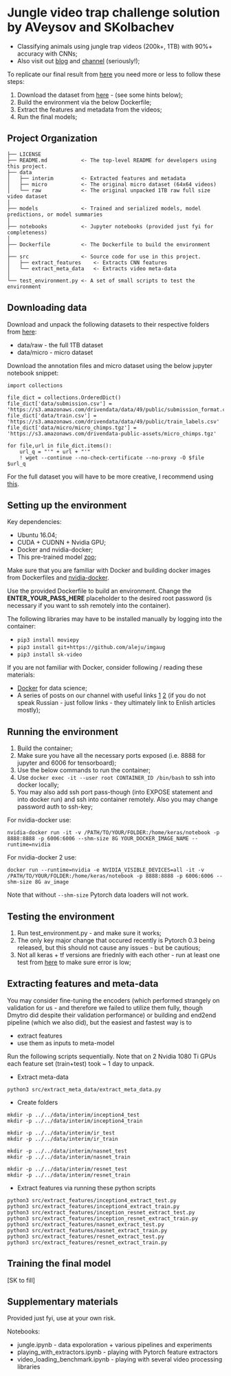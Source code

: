 Jungle video trap challenge solution by AVeysov and SKolbachev
==============================

- Classifying animals using jungle trap videos (200k+, 1TB) with 90%+ accuracy with CNNs;
- Also visit out [blog](https://spark-in.me/tag/group-data-science) and [channel](https://t.me/snakers4) (seriously!);

To replicate our final result from [here](https://www.drivendata.org/competitions/49/deep-learning-camera-trap-animals/leaderboard/) you need more or less to follow these steps:

1. Download the dataset from [here](https://www.drivendata.org/competitions/49/deep-learning-camera-trap-animals/) - (see some hints below);
2. Build the environment via the below Dockerfile;
3. Extract the features and metadata from the videos;
4. Run the final models;


Project Organization
------------

    ├── LICENSE
    ├── README.md           <- The top-level README for developers using this project.
    ├── data
    │   ├── interim         <- Extracted features and metadata
    │   ├── micro           <- The original micro dataset (64x64 videos)
    │   └── raw             <- The original unpacked 1TB raw full size video dataset
    │
    ├── models              <- Trained and serialized models, model predictions, or model summaries
    │
    ├── notebooks           <- Jupyter notebooks (provided just fyi for completeness)
    │
    ├── Dockerfile          <- The Dockerfile to build the environment
    │
    ├── src                 <- Source code for use in this project.
    │   ├── extract_features    <- Extracts CNN features
    │   └── extract_meta_data   <- Extracts video meta-data
    │
    └── test_environment.py <- A set of small scripts to test the environment

Downloading data
------------

Download and unpack the following datasets to their respective folders from [here](https://www.drivendata.org/competitions/49/deep-learning-camera-trap-animals/data/):
- data/raw - the full 1TB dataset
- data/micro - micro dataset

Download the annotation files and micro dataset using the below jupyter notebook snippet:

```
import collections

file_dict = collections.OrderedDict()
file_dict['data/submission.csv'] = 'https://s3.amazonaws.com/drivendata/data/49/public/submission_format.csv'
file_dict['data/train.csv'] = 'https://s3.amazonaws.com/drivendata/data/49/public/train_labels.csv'
file_dict['data/micro/micro_chimps.tgz'] = 'https://s3.amazonaws.com/drivendata-public-assets/micro_chimps.tgz'

for file,url in file_dict.items():
    url_q = "'" + url + "'"
    ! wget --continue --no-check-certificate --no-proxy -O $file $url_q

```

For the full dataset you will have to be more creative, I recommend using [this](https://help.ubuntu.com/community/TransmissionHowTo).

Setting up the environment
------------

Key dependencies:
- Ubuntu 16.04;
- CUDA + CUDNN + Nvidia GPU;
- Docker and nvidia-docker;
- This pre-trained model [zoo](https://github.com/Cadene/pretrained-models.pytorch);

Make sure that you are familiar with Docker and building docker images from Dockerfiles and [nvidia-docker](https://github.com/NVIDIA/nvidia-docker).

Use the provided Dockerfile to build an environment.
Change the **ENTER_YOUR_PASS_HERE** placeholder to the desired root password (is necessary if you want to ssh remotely into the container).

The following libraries may have to be installed manually by logging into the container:
- ```pip3 install moviepy```
- ```pip3 install git+https://github.com/aleju/imgaug```
- ```pip3 install sk-video```

If you are not familiar with Docker, consider following / reading these materials:
- [Docker](https://towardsdatascience.com/how-docker-can-help-you-become-a-more-effective-data-scientist-7fc048ef91d5) for data science;
- A series of posts on our channel with useful links [1](https://t.me/snakers4/1476) [2](https://t.me/snakers4/1479) (if you do not speak Russian - just follow links - they ultimately link to Enlish articles mostly);


Running the environment
------------

1. Build the container;
2. Make sure you have all the necessary ports exposed (i.e. 8888 for jupyter and 6006 for tensorboard);
3. Use the below commands to run the container;
4. Use ```docker exec -it --user root CONTAINER_ID /bin/bash``` to ssh into docker locally;
5. You may also add ssh port pass-though (into EXPOSE statement and into docker run) and ssh into container remotely. Also you may change password auth to ssh-key;

For nvidia-docker use:

```
nvidia-docker run -it -v /PATH/TO/YOUR/FOLDER:/home/keras/notebook -p 8888:8888 -p 6006:6006 --shm-size 8G YOUR_DOCKER_IMAGE_NAME --runtime=nvidia 
```

For nvidia-docker 2 use:

```
docker run --runtime=nvidia -e NVIDIA_VISIBLE_DEVICES=all -it -v /PATH/TO/YOUR/FOLDER:/home/keras/notebook -p 8888:8888 -p 6006:6006 --shm-size 8G av_image    
```

Note that without ```--shm-size``` Pytorch data loaders will not work.

Testing the environment
------------

1. Run test_environment.py - and make sure it works;
2. The only key major change that occured recently is Pytorch 0.3 being released, but this should not cause any issues - but be cautious;
3. Not all keras + tf versions are friednly with each other - run at least one test from [here](https://github.com/nerox8664/pytorch2keras) to make sure error is low;


Extracting features and meta-data
------------

You may consider fine-tuning the encoders (which performed strangely on validation for us - and therefore we failed to utilize them fully, though Dmytro did despite their validation performance) or building and end2end pipeline (which we also did), but the easiest and fastest way is to 
- extract features
- use them as inputs to meta-model

Run the following scripts sequentially. Note that on 2 Nvidia 1080 Ti GPUs each feature set (train+test) took ~ 1 day to unpack.

- Extract meta-data
```
python3 src/extract_meta_data/extract_meta_data.py
```
- Create folders
```
mkdir -p ../../data/interim/inception4_test
mkdir -p ../../data/interim/inception4_train

mkdir -p ../../data/interim/ir_test
mkdir -p ../../data/interim/ir_train

mkdir -p ../../data/interim/nasnet_test
mkdir -p ../../data/interim/nasnet_train

mkdir -p ../../data/interim/resnet_test
mkdir -p ../../data/interim/resnet_train

```
- Extract features via running these python scripts
```
python3 src/extract_features/inception4_extract_test.py
python3 src/extract_features/inception4_extract_train.py
python3 src/extract_features/inception_resnet_extract_test.py
python3 src/extract_features/inception_resnet_extract_train.py
python3 src/extract_features/nasnet_extract_test.py
python3 src/extract_features/nasnet_extract_train.py
python3 src/extract_features/resnet_extract_test.py
python3 src/extract_features/resnet_extract_train.py
```


Training the final model 
------------
[SK to fill]

Supplementary materials 
------------
Provided just fyi, use at your own risk.

Notebooks:
- jungle.ipynb - data expoloration + various pipelines and experiments
- playing_with_extractors.ipynb - playing with Pytorch feature extractors
- video_loading_benchmark.ipynb - playing with several video processing libraries